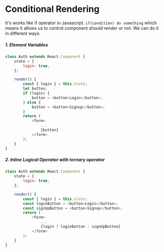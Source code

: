 # Conditional Rendering

It's works like if operator in Javascript. `if(condition) do something` which means it allows us to control component should render or not. We can do it in different ways.

##### 1. Element Variables

```javascript
class Auth extends React.Component {
    state = {
        login: true,
    };

    render() {
        const { login } = this.state;
        let button;
        if (login) {
            button = <button>Login</button>;
        } else {
            button = <button>Signup</button>;
        }
        return (
            <form>
                ...
                {button}
            </form>
        );
    }
}
```

##### 2. Inline Logical Operator with ternary operator

```javascript
class Auth extends React.Component {
    state = {
        login: true,
    };

    render() {
        const { login } = this.state;
        const loginButton = <button>Login</button>;
        const signUpButton = <button>Signup</button>;
        return (
            <form>
                ...
                {login ? loginButton : signUpButton}
            </form>
        );
    }
}
```
